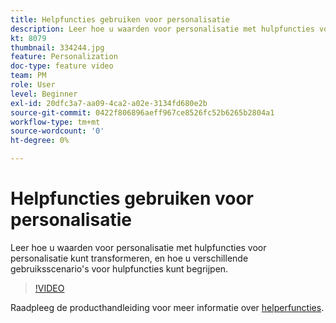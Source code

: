 ```yaml
---
title: Helpfuncties gebruiken voor personalisatie
description: Leer hoe u waarden voor personalisatie met hulpfuncties voor personalisatie kunt transformeren, en hoe u verschillende gebruiksscenario's voor hulpfuncties kunt begrijpen.
kt: 8079
thumbnail: 334244.jpg
feature: Personalization
doc-type: feature video
team: PM
role: User
level: Beginner
exl-id: 20dfc3a7-aa09-4ca2-a02e-3134fd680e2b
source-git-commit: 0422f806896aeff967ce8526fc52b6265b2804a1
workflow-type: tm+mt
source-wordcount: '0'
ht-degree: 0%

---
```


# Helpfuncties gebruiken voor personalisatie

Leer hoe u waarden voor personalisatie met hulpfuncties voor personalisatie kunt transformeren, en hoe u verschillende gebruiksscenario&#39;s voor hulpfuncties kunt begrijpen.

>[!VIDEO](https://video.tv.adobe.com/v/334244?quality=12)

Raadpleeg de producthandleiding voor meer informatie over [helperfuncties](https://experienceleague.adobe.com/docs/journey-optimizer/using/personalized-dynamic-content/personalization/build-expressions/functions/functions.html?lang=en).
